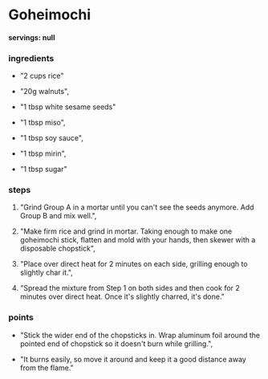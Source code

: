 # Goheimochi
#### servings: null
### ingredients
- "2 cups rice"

- "20g walnuts",
- "1 tbsp white sesame seeds"

- "1 tbsp miso",
- "1 tbsp soy sauce",
- "1 tbsp mirin",
- "1 tbsp sugar"

            
### steps
1. "Grind Group A in a mortar until you can't see the seeds anymore. Add Group B and mix well.",

2. "Make firm rice and grind in mortar. Taking enough to make one goheimochi stick, flatten and mold with your hands, then skewer with a disposable chopstick",

3. "Place over direct heat for 2 minutes on each side, grilling enough to slightly char it.",

4. "Spread the mixture from Step 1 on both sides and then cook for 2 minutes over direct heat. Once it's slightly charred, it's done."


### points
- "Stick the wider end of the chopsticks in. Wrap aluminum foil around the pointed end of chopstick so it doesn't burn while grilling.",

- "It burns easily, so move it around and keep it a good distance away from the flame."
